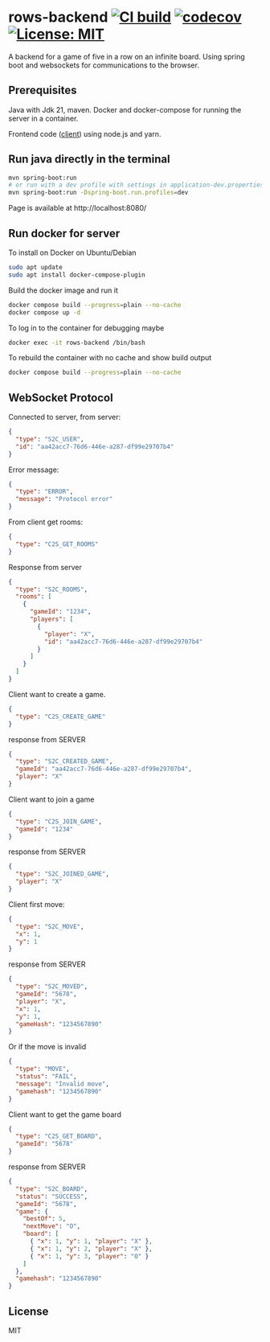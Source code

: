 # rows-backend [![CI build](https://github.com/mwthinker/rows-backend/actions/workflows/ci.yml/badge.svg)](https://github.com/mwthinker/rows-backend/actions/workflows/ci.yml) [![codecov](https://codecov.io/gh/mwthinker/rows-backend/graph/badge.svg?token=T6CE5XBPEQ)](https://codecov.io/gh/mwthinker/rows-backend) [![License: MIT](https://img.shields.io/badge/License-MIT-yellow.svg)](https://opensource.org/licenses/MIT)
A backend for a game of five in a row on an infinite board. Using spring boot and websockets for communications to the browser.

## Prerequisites
Java with Jdk 21, maven. Docker and docker-compose for running the server in a container.

Frontend code ([client](https://github.com/mwthinker/rows-backend/blob/master/client/README.md)) using node.js and yarn.

## Run java directly in the terminal
```bash
mvn spring-boot:run
# or run with a dev profile with settings in application-dev.properties
mvn spring-boot:run -Dspring-boot.run.profiles=dev
```

Page is available at http://localhost:8080/

## Run docker for server
To install on Docker on Ubuntu/Debian
```bash
sudo apt update
sudo apt install docker-compose-plugin
```

Build the docker image and run it
```bash
docker compose build --progress=plain --no-cache
docker compose up -d
```

To log in to the container for debugging maybe
```bash
docker exec -it rows-backend /bin/bash
```

To rebuild the container with no cache and show build output
```bash
docker compose build --progress=plain --no-cache
```

## WebSocket Protocol

Connected to server, from server:
```json
{
  "type": "S2C_USER",
  "id": "aa42acc7-76d6-446e-a287-df99e29707b4"
}
```

Error message:
```json
{
  "type": "ERROR",
  "message": "Protocol error"
}
```

From client get rooms:
```json
{
  "type": "C2S_GET_ROOMS"
}
```
Response from server
```json
{
  "type": "S2C_ROOMS",
  "rooms": [
    {
      "gameId": "1234",
      "players": [
        {
          "player": "X",
          "id": "aa42acc7-76d6-446e-a287-df99e29707b4"
        }
      ]
    }
  ]
}
```

Client want to create a game.
```json
{
  "type": "C2S_CREATE_GAME"
}
```
response from SERVER
```json
{
  "type": "S2C_CREATED_GAME",
  "gameId": "aa42acc7-76d6-446e-a287-df99e29707b4",
  "player": "X"
}
```

Client want to join a game
```json
{
  "type": "C2S_JOIN_GAME",
  "gameId": "1234"
}
```
response from SERVER
```json
{
  "type": "S2C_JOINED_GAME",
  "player": "X"
}
```

Client first move:
```json
{
  "type": "S2C_MOVE",
  "x": 1,
  "y": 1
}
```
response from SERVER
```json
{
  "type": "S2C_MOVED",
  "gameId": "5678",
  "player": "X",
  "x": 1,
  "y": 1,
  "gameHash": "1234567890"
}
``` 
Or if the move is invalid
```json
{
  "type": "MOVE",
  "status": "FAIL",
  "message": "Invalid move",
  "gamehash": "1234567890"
}
```

Client want to get the game board
```json
{
  "type": "C2S_GET_BOARD",
  "gameId": "5678"
}
```
response from SERVER
```json
{
  "type": "S2C_BOARD",
  "status": "SUCCESS",
  "gameId": "5678",
  "game": {
    "bestOf": 5,
    "nextMove": "O",
    "board": [
      { "x": 1, "y": 1, "player": "X" },
      { "x": 1, "y": 2, "player": "X" },
      { "x": 1, "y": 3, "player": "O" }
    ]
  },
  "gamehash": "1234567890"
}
```

## License
MIT
